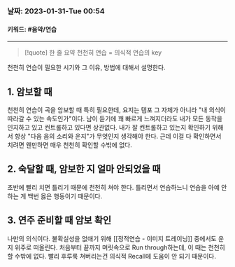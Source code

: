 ### 날짜:   2023-01-31-Tue 00:54
#### 키워드: #음악/연습 
-----
>[!quote] 한 줄 요약
>천천히 연습 = 의식적 연습의 key


천천히 연습이 필요한 시기와 그 이유, 방법에 대해서 설명한다.

## 1. 암보할 때
천천히 연습이 곡을 암보할 때 특히 필요한데, 요지는 템포 그 자체가 아니라 "내 의식이 따라갈 수 있는 속도인가"이다. 남이 듣기에 꽤 빠르게 느껴지더라도 내가 모든 동작을 인지하고 있고 컨트롤하고 있다면 상관없다.
내가 잘 컨트롤하고 있는지 확인하기 위해서 항상 "다음 음의 소리와 운지"가 무엇인지 생각해야 한다. 근데 이걸 다 확인하면서 치려면 웬만하면 매우 천천히 확인할 수밖에 없다. 

## 2. 숙달할 때, 암보한 지 얼마 안되었을 때
초반에 빨리 치면 틀리기 때문에 천천히 쳐야 한다. 틀리면서 연습하느니 연습을 아예 안하는 게 백번 옳은 행동이기 때문이다.

## 3. 연주 준비할 때 암보 확인
나만의 의식이다. 불확실성을 없애기 위해 [[정적연습 - 이미지 트레이닝]] 중에서도 운지 위주로 떠올린다. 처음부터 끝까지 머릿속으로 Run through하는데, 이 때는 천천히 할 수밖에 없다. 빨리 후루룩 쳐버리는건 의식적 Recall에 도움이 안 되기 때문이다.